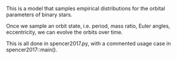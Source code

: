 This is a model that samples empirical distributions for the orbital parameters of binary stars.

Once we sample an orbit state, i.e. period, mass ratio, Euler angles, eccentricity, we can evolve the orbits over time.

This is all done in spencer2017.py, with a commented usage case in spencer2017::main().

